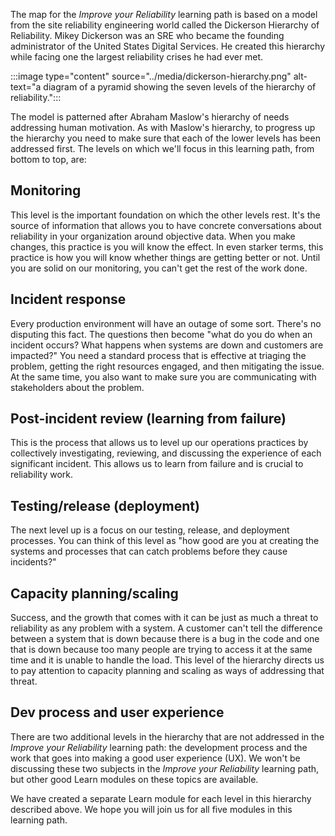The map for the _Improve your Reliability_ learning path is based on a
model from the site reliability engineering world called the Dickerson
Hierarchy of Reliability. Mikey Dickerson was an SRE who became the
founding administrator of the United States Digital Services. He created
this hierarchy while facing one the largest reliability crises he had ever
met.

:::image type="content" source="../media/dickerson-hierarchy.png" alt-text="a diagram of a pyramid showing the seven levels of the hierarchy of reliability.":::

The model is patterned after Abraham Maslow's hierarchy of needs addressing
human motivation. As with Maslow's hierarchy, to progress up the hierarchy
you need to make sure that each of the lower levels has been addressed
first. The levels on which we'll focus in this learning path, from bottom
to top, are:

## Monitoring

This level is the important foundation on which the other levels rest. It's
the source of information that allows you to have concrete conversations
about reliability in your organization around objective data. When you make
changes, this practice is you will know the effect. In even starker terms,
this practice is how you will know whether things are getting better or
not. Until you are solid on our monitoring, you can't get the rest of the
work done.

## Incident response

Every production environment will have an outage of some sort. There's no
disputing this fact. The questions then become "what do you do when an
incident occurs? What happens when systems are down and customers are
impacted?" You need a standard process that is effective at triaging the
problem, getting the right resources engaged, and then mitigating the
issue. At the same time, you also want to make sure you are communicating
with stakeholders about the problem.

## Post-incident review (learning from failure)

This is the process that allows us to level up our operations practices by
collectively investigating, reviewing, and discussing the experience of
each significant incident. This allows us to learn from failure and is
crucial to reliability work.

## Testing/release (deployment)

The next level up is a focus on our testing, release, and deployment
processes. You can think of this level as "how good are you at creating the
systems and processes that can catch problems before they cause incidents?"

## Capacity planning/scaling

Success, and the growth that comes with it can be just as much a threat to
reliability as any problem with a system. A customer can't tell the
difference between a system that is down because there is a bug in the code
and one that is down because too many people are trying to access it at the
same time and it is unable to handle the load. This level of the hierarchy
directs us to pay attention to capacity planning and scaling as ways of
addressing that threat.

## Dev process and user experience

There are two additional levels in the hierarchy that are not addressed in
the _Improve your Reliability_ learning path: the development process and
the work that goes into making a good user experience (UX). We won't be
discussing these two subjects in the _Improve your Reliability_ learning
path, but other good Learn modules on these topics are available.

We have created a separate Learn module for each level in this hierarchy
described above. We hope you will join us for all five modules in this
learning path.

